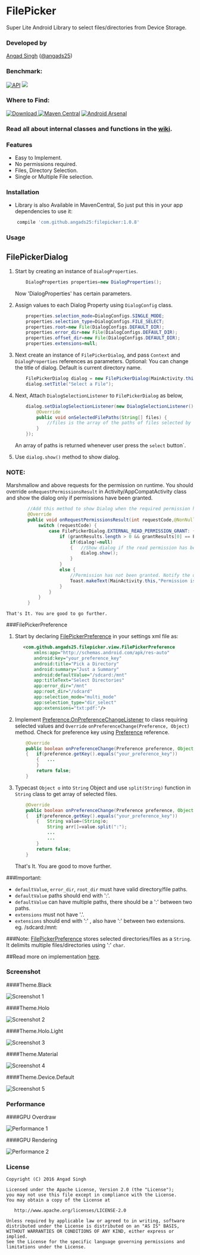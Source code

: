 # FilePicker
Super Lite Android Library to select files/directories from Device Storage.

### Developed by
[Angad Singh](https://www.github.com/angads25) ([@angads25](https://www.twitter.com/angads25))

### Benchmark:
[![API](https://img.shields.io/badge/API-9%2B-brightgreen.svg?style=flat)](https://android-arsenal.com/api?level=9) <a href="http://www.methodscount.com/?lib=com.github.angads25%3Afilepicker%3A1.0.6"><img src="https://img.shields.io/badge/Size-36 KB-e91e63.svg"/></a>

### Where to Find:
[ ![Download](https://api.bintray.com/packages/angads25/maven/filepicker/images/download.svg) ](https://bintray.com/angads25/maven/filepicker/_latestVersion) [![Maven Central](https://maven-badges.herokuapp.com/maven-central/com.github.angads25/filepicker/badge.svg)](https://maven-badges.herokuapp.com/maven-central/com.github.angads25/filepicker) [![Android Arsenal](https://img.shields.io/badge/Android%20Arsenal-FilePicker-blue.svg?style=flat)](http://android-arsenal.com/details/1/3950)

### Read all about internal classes and functions in the [wiki](https://github.com/Angads25/android-filepicker/wiki).

### Features

* Easy to Implement.
* No permissions required.
* Files, Directory Selection.
* Single or Multiple File selection.

### Installation

* Library is also Available in MavenCentral, So just put this in your app dependencies to use it:
```gradle
    compile 'com.github.angads25:filepicker:1.0.8'
```

### Usage
## FilePickerDialog
1. Start by creating an instance of `DialogProperties`.

    ```java
        DialogProperties properties=new DialogProperties();
    ```

    Now 'DialogProperties' has certain parameters.

2. Assign values to each Dialog Property using `DialogConfig` class.

    ```java
        properties.selection_mode=DialogConfigs.SINGLE_MODE;
        properties.selection_type=DialogConfigs.FILE_SELECT;
        properties.root=new File(DialogConfigs.DEFAULT_DIR);
        properties.error_dir=new File(DialogConfigs.DEFAULT_DIR);
        properties.offset_dir=new File(DialogConfigs.DEFAULT_DIR);
        properties.extensions=null;
    ```

3. Next create an instance of `FilePickerDialog`, and pass `Context` and `DialogProperties` references as parameters. Optional: You can change the title of dialog. Default is current directory name.

    ```java
        FilePickerDialog dialog = new FilePickerDialog(MainActivity.this,properties);
        dialog.setTitle("Select a File");
    ```

4.  Next, Attach `DialogSelectionListener` to `FilePickerDialog` as below,
    ```java
        dialog.setDialogSelectionListener(new DialogSelectionListener() {
            @Override
            public void onSelectedFilePaths(String[] files) {
                //files is the array of the paths of files selected by the Application User.
            }
        });
    ```
    An array of paths is returned whenever user press the `select` button`.

5. Use ```dialog.show()``` method to show dialog.

### NOTE:
Marshmallow and above requests for the permission on runtime. You should override `onRequestPermissionsResult` in Activity/AppCompatActivity class and show the dialog only if permissions have been granted.

```java
        //Add this method to show Dialog when the required permission has been granted to the app.
        @Override
        public void onRequestPermissionsResult(int requestCode,@NonNull String permissions[],@NonNull int[] grantResults) {
            switch (requestCode) {
                case FilePickerDialog.EXTERNAL_READ_PERMISSION_GRANT: {
                    if (grantResults.length > 0 && grantResults[0] == PackageManager.PERMISSION_GRANTED) {
                        if(dialog!=null)
                        {   //Show dialog if the read permission has been granted.
                            dialog.show();
                        }
                    }
                    else {
                        //Permission has not been granted. Notify the user.
                        Toast.makeText(MainActivity.this,"Permission is Required for getting list of files",Toast.LENGTH_SHORT).show();
                    }
                }
            }
        }
```

    That's It. You are good to go further.

###FilePickerPreference

1. Start by declaring [FilePickerPreference](https://github.com/angads25/android-filepicker/wiki/filepicker-preference) in your settings xml file as:

    ```xml
       <com.github.angads25.filepicker.view.FilePickerPreference
           xmlns:app="http://schemas.android.com/apk/res-auto"
           android:key="your_preference_key"
           android:title="Pick a Directory"
           android:summary="Just a Summary"
           android:defaultValue="/sdcard:/mnt"
           app:titleText="Select Directories"
           app:error_dir="/mnt"
           app:root_dir="/sdcard"
           app:selection_mode="multi_mode"
           app:selection_type="dir_select"
           app:extensions="txt:pdf:"/>
    ```

2. Implement [Preference.OnPreferenceChangeListener](https://developer.android.com/reference/android/preference/Preference.OnPreferenceChangeListener.html) to class requiring selected values and `Override` `onPreferenceChange(Preference, Object)` method. Check for preference key using [Preference](https://developer.android.com/reference/android/preference/Preference.html) reference.

    ```java
        @Override
        public boolean onPreferenceChange(Preference preference, Object o)
        {   if(preference.getKey().equals("your_preference_key"))
            {   ...
            }
            return false;
        }
    ```
3. Typecast `Object o` into `String` Object and use `split(String)` function in `String` class to get array of selected files.

    ```java
        @Override
        public boolean onPreferenceChange(Preference preference, Object o)
        {   if(preference.getKey().equals("your_preference_key"))
            {   String value=(String)o;
                String arr[]=value.split(":");
                ...
                ...
            }
            return false;
        }
    ```

    That's It. You are good to move further.

###Important:
* `defaultValue`, `error_dir`, `root_dir` must have valid directory/file paths.
* `defaultValue` paths should end with ':'.
* `defaultValue` can have multiple paths, there should be a ':' between two paths.
* `extensions` must not have '.'.
* `extensions` should end with ':' , also have ':' between two extensions.
eg. /sdcard:/mnt:

###Note:
[FilePickerPreference](https://github.com/angads25/android-filepicker/wiki/filepicker-preference) stores selected directories/files as a `String`. It delimits multiple files/directories using ':' `char`.

##Read more on implementation [here](https://github.com/Angads25/android-filepicker/wiki/Implementation).

### Screenshot

####Theme.Black

![Screenshot 1](https://raw.githubusercontent.com/Angads25/android-filepicker/master/theme_black.png)

####Theme.Holo

![Screenshot 2](https://raw.githubusercontent.com/Angads25/android-filepicker/master/theme_holo.png)

####Theme.Holo.Light

![Screenshot 3](https://raw.githubusercontent.com/Angads25/android-filepicker/master/theme_holo_light.png)

####Theme.Material

![Screenshot 4](https://raw.githubusercontent.com/Angads25/android-filepicker/master/theme_material.png)

####Theme.Device.Default

![Screenshot 5](https://raw.githubusercontent.com/Angads25/android-filepicker/master/theme_device_default.png)

### Performance

####GPU Overdraw

![Performance 1](https://raw.githubusercontent.com/Angads25/android-filepicker/master/performance_overdraw.png)

####GPU Rendering

![Performance 2](https://raw.githubusercontent.com/Angads25/android-filepicker/master/profile_gpu_rendering.png)

### License
    Copyright (C) 2016 Angad Singh

    Licensed under the Apache License, Version 2.0 (the "License");
    you may not use this file except in compliance with the License.
    You may obtain a copy of the License at

       http://www.apache.org/licenses/LICENSE-2.0

    Unless required by applicable law or agreed to in writing, software
    distributed under the License is distributed on an "AS IS" BASIS,
    WITHOUT WARRANTIES OR CONDITIONS OF ANY KIND, either express or implied.
    See the License for the specific language governing permissions and
    limitations under the License.